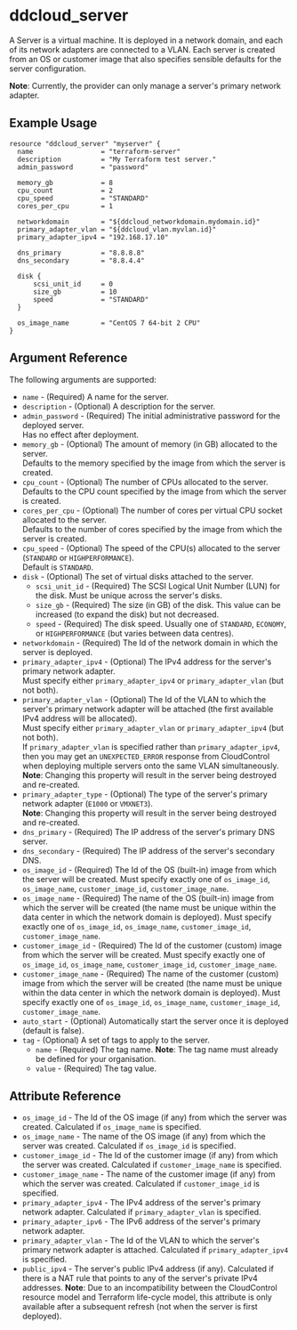 # ddcloud\_server

A Server is a virtual machine. It is deployed in a network domain, and each of its network adapters are connected to a VLAN. Each server is created from an OS or customer image that also specifies sensible defaults for the server configuration.

**Note**: Currently, the provider can only manage a server's primary network adapter.

## Example Usage

```
resource "ddcloud_server" "myserver" {
  name                 = "terraform-server"
  description          = "My Terraform test server."
  admin_password       = "password"

  memory_gb            = 8
  cpu_count            = 2
  cpu_speed            = "STANDARD"
  cores_per_cpu        = 1

  networkdomain        = "${ddcloud_networkdomain.mydomain.id}"
  primary_adapter_vlan = "${ddcloud_vlan.myvlan.id}"
  primary_adapter_ipv4 = "192.168.17.10"

  dns_primary          = "8.8.8.8"
  dns_secondary        = "8.8.4.4"

  disk {
      scsi_unit_id     = 0
      size_gb          = 10
      speed            = "STANDARD"
  }

  os_image_name        = "CentOS 7 64-bit 2 CPU"
}
```

## Argument Reference

The following arguments are supported:

* `name` - (Required) A name for the server.
* `description` - (Optional) A description for the server.
* `admin_password` - (Required) The initial administrative password for the deployed server.  
Has no effect after deployment.
* `memory_gb` - (Optional) The amount of memory (in GB) allocated to the server.  
Defaults to the memory specified by the image from which the server is created.
* `cpu_count` - (Optional) The number of CPUs allocated to the server.  
Defaults to the CPU count specified by the image from which the server is created.
* `cores_per_cpu` - (Optional) The number of cores per virtual CPU socket allocated to the server.  
Defaults to the number of cores specified by the image from which the server is created.
* `cpu_speed` - (Optional) The speed of the CPU(s) allocated to the server (`STANDARD` or `HIGHPERFORMANCE`).  
Default is `STANDARD`.
* `disk` - (Optional) The set of virtual disks attached to the server.
    * `scsi_unit_id` - (Required) The SCSI Logical Unit Number (LUN) for the disk. Must be unique across the server's disks.
    * `size_gb` - (Required) The size (in GB) of the disk. This value can be increased (to expand the disk) but not decreased.
    * `speed` - (Required) The disk speed. Usually one of `STANDARD`, `ECONOMY`, or `HIGHPERFORMANCE` (but varies between data centres).
* `networkdomain` - (Required) The Id of the network domain in which the server is deployed.
* `primary_adapter_ipv4` - (Optional) The IPv4 address for the server's primary network adapter.  
Must specify either `primary_adapter_ipv4` or `primary_adapter_vlan` (but not both).
* `primary_adapter_vlan` - (Optional) The Id of the VLAN to which the server's primary network adapter will be attached (the first available IPv4 address will be allocated).  
Must specify either `primary_adapter_vlan` or `primary_adapter_ipv4` (but not both).  
If `primary_adapter_vlan` is specified rather than `primary_adapter_ipv4`, then you may get an `UNEXPECTED_ERROR` response from CloudControl when deploying multiple servers onto the same VLAN simultaneously.
**Note**: Changing this property will result in the server being destroyed and re-created.
* `primary_adapter_type` - (Optional) The type of the server's primary network adapter (`E1000` or `VMXNET3`).  
**Note**: Changing this property will result in the server being destroyed and re-created.
* `dns_primary` - (Required) The IP address of the server's primary DNS server.
* `dns_secondary` - (Required) The IP address of the server's secondary DNS.
* `os_image_id` - (Required) The Id of the OS (built-in) image from which the server will be created. Must specify exactly one of `os_image_id`, `os_image_name`, `customer_image_id`, `customer_image_name`.
* `os_image_name` - (Required) The name of the OS (built-in) image from which the server will be created (the name must be unique within the data center in which the network domain is deployed). Must specify exactly one of `os_image_id`, `os_image_name`, `customer_image_id`, `customer_image_name`.
* `customer_image_id` - (Required) The Id of the customer (custom) image from which the server will be created. Must specify exactly one of `os_image_id`, `os_image_name`, `customer_image_id`, `customer_image_name`.
* `customer_image_name` - (Required) The name of the customer (custom) image from which the server will be created (the name must be unique within the data center in which the network domain is deployed). Must specify exactly one of `os_image_id`, `os_image_name`, `customer_image_id`, `customer_image_name`.
* `auto_start` - (Optional) Automatically start the server once it is deployed (default is false).
* `tag` - (Optional) A set of tags to apply to the server.
    * `name` - (Required) The tag name. **Note**: The tag name must already be defined for your organisation.
    * `value` - (Required) The tag value.

## Attribute Reference

* `os_image_id` - The Id of the OS image (if any) from which the server was created. Calculated if `os_image_name` is specified.
* `os_image_name` - The name of the OS image (if any) from which the server was created. Calculated if `os_image_id` is specified.
* `customer_image_id` - The Id of the customer image (if any) from which the server was created. Calculated if `customer_image_name` is specified.
* `customer_image_name` - The name of the customer image (if any) from which the server was created. Calculated if `customer_image_id` is specified.
* `primary_adapter_ipv4` - The IPv4 address of the server's primary network adapter. Calculated if `primary_adapter_vlan` is specified.
* `primary_adapter_ipv6` - The IPv6 address of the server's primary network adapter.
* `primary_adapter_vlan` - The Id of the VLAN to which the server's primary network adapter is attached. Calculated if `primary_adapter_ipv4` is specified.
* `public_ipv4` - The server's public IPv4 address (if any). Calculated if there is a NAT rule that points to any of the server's private IPv4 addresses. **Note**: Due to an incompatibility between the CloudControl resource model and Terraform life-cycle model, this attribute is only available after a subsequent refresh (not when the server is first deployed).
